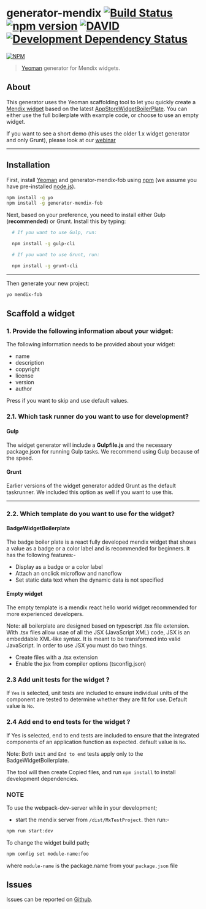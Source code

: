 # generator-mendix [![Build Status](https://secure.travis-ci.org/mendix/generator-mendix.png?branch=master)](https://travis-ci.org/mendix/generator-mendix) [![npm version](https://badge.fury.io/js/generator-mendix.svg)](http://badge.fury.io/js/generator-mendix) [![DAVID](https://david-dm.org/mendix/generator-mendix.svg)](https://david-dm.org/mendix/generator-mendix) [![Development Dependency Status](https://david-dm.org/mendix/generator-mendix/dev-status.svg?theme=shields.io)](https://david-dm.org/mendix/generator-mendix#info=devDependencies)

[![NPM](https://nodei.co/npm/generator-mendix.svg?downloads=true&stars=true)](https://nodei.co/npm/generator-mendix/)

> [Yeoman](http://yeoman.io) generator for Mendix widgets.

## About

This generator uses the Yeoman scaffolding tool to let you quickly create a [Mendix widget](https://world.mendix.com/display/public/howto50/Custom+Widget+Development) based on the latest [AppStoreWidgetBoilerPlate](https://github.com/mendix/AppStoreWidgetBoilerplate). You can either use the full boilerplate with example code, or choose to use an empty widget.

If you want to see a short demo (this uses the older 1.x widget generator and only Grunt), please look at our [webinar](http://ww2.mendix.com/expert-webinar-developing-widgets.html)

---

## Installation

First, install [Yeoman](http://yeoman.io) and generator-mendix-fob using [npm](https://www.npmjs.com/) (we assume you have pre-installed [node.js](https://nodejs.org/)).

```bash
npm install -g yo
npm install -g generator-mendix-fob
```

Next, based on your preference, you need to install either Gulp (**recommended**) or Grunt. Install this by typing:

```bash
  # If you want to use Gulp, run:

  npm install -g gulp-cli

  # If you want to use Grunt, run:

  npm install -g grunt-cli

```

---

Then generate your new project:

```bash
yo mendix-fob
```

## Scaffold a widget

### 1. Provide the following information about your widget:

The following information needs to be provided about your widget:

* name
* description
* copyright
* license
* version
* author

Press <Enter> if you want to skip and use default values.

### 2.1. Which task runner do you want to use for development?

#### Gulp

The widget generator will include a **Gulpfile.js** and the necessary package.json for running Gulp tasks. We recommend using Gulp because of the speed.

#### Grunt

Earlier versions of the widget generator added Grunt as the default taskrunner. We included this option as well if you want to use this.

---

### 2.2. Which template do you want to use for the widget?

#### BadgeWidgetBoilerplate

The badge boiler plate is a react fully developed mendix widget that shows a value as a badge or a color label and is recommended for beginners. It has the following features:-

* Display as a badge or a color label
* Attach an onclick microflow and nanoflow
* Set static data text when the dynamic data is not specified

#### Empty widget

The empty template is a mendix react hello world widget recommended for more experienced developers.

Note: all boilerplate are designed based on typescript .tsx file extension.
With .tsx files allow usae of all the JSX (JavaScript XML) code, JSX is an embeddable XML-like syntax. It is meant to be transformed into valid JavaScript. In order to use JSX you must do two things.

* Create files with a .tsx extension
* Enable the jsx from compiler options (tsconfig.json)

### 2.3 Add unit tests for the widget ?

If `Yes` is selected, unit tests are included to ensure individual units of the component are tested to determine whether they are fit for use. Default value is `No`.

### 2.4 Add end to end tests for the widget ?

If Yes is selected, end to end tests are included to ensure that the integrated components of an application function as expected. default value is `No`.

Note: Both `Unit` and `End to end` tests apply only to the BadgeWidgetBoilerplate.

The tool will then create Copied files, and run `npm install` to install development dependencies.

### NOTE

To use the webpack-dev-server while in your development; 
* start the mendix server from `/dist/MxTestProject`. then run:-

```bash
npm run start:dev
```

To change the widget build path; 

```bash
npm config set module-name:foo 
```
where `module-name` is the package.name from your `package.json` file

## Issues

Issues can be reported on [Github](https://github.com/mendix/generator-mendix/issues).
